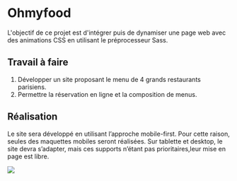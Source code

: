 # Ohmyfood
 L'objectif de ce projet est d'intégrer puis de dynamiser une page web avec des animations CSS en utilisant le préprocesseur Sass.
 ## Travail à faire
1. Développer un site proposant le menu de 4 grands restaurants parisiens.
2. Permettre la réservation en ligne et la composition de menus.
## Réalisation
Le site sera développé en utilisant l’approche mobile-first. Pour cette raison, seules des maquettes mobiles seront réalisées.
Sur tablette et desktop, le site devra s’adapter, mais ces supports n’étant pas prioritaires,leur mise en page est libre.

![](https://camo.githubusercontent.com/ddd91e114474e932046515ff52197b87c834e5232f93f0fe2ba0a1ab94ec131e/68747470733a2f2f757365722e6f632d7374617469632e636f6d2f75706c6f61642f323032302f30382f32342f31353938323630353930383431385f4d61717565747465732532304f686d79666f6f642e6a7067)
